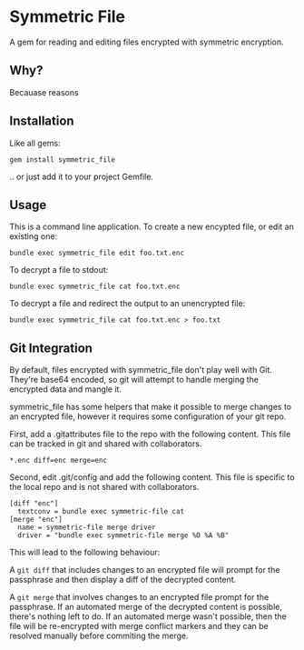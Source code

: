 # Symmetric File

A gem for reading and editing files encrypted with symmetric encryption.

##  Why?

Becauase reasons

## Installation

Like all gems:

    gem install symmetric_file

.. or just add it to your project Gemfile.

## Usage

This is a command line application. To create a new encypted file, or edit an existing one:

    bundle exec symmetric_file edit foo.txt.enc

To decrypt a file to stdout:

    bundle exec symmetric_file cat foo.txt.enc

To decrypt a file and redirect the output to an unencrypted file:

    bundle exec symmetric_file cat foo.txt.enc > foo.txt

## Git Integration

By default, files encrypted with symmetric\_file don't play well with Git. They're
base64 encoded, so git will attempt to handle merging the encrypted data and mangle it.

symmetric\_file has some helpers that make it possible to merge changes to an encrypted
file, however it requires some configuration of your git repo.

First, add a .gitattributes file to the repo with the following content. This file
can be tracked in git and shared with collaborators.

```
*.enc diff=enc merge=enc
```

Second, edit .git/config and add the following content. This file is specific to the
local repo and is not shared with collaborators.

```
[diff "enc"]
  textconv = bundle exec symmetric-file cat
[merge "enc"]
  name = symmetric-file merge driver
  driver = "bundle exec symmetric-file merge %O %A %B"
```

This will lead to the following behaviour:

A `git diff` that includes changes to an encrypted file will prompt for the
passphrase and then display a diff of the decrypted content.

A `git merge` that involves changes to an encrypted file prompt for the
passphrase. If an automated merge of the decrypted content is possible, there's
nothing left to do. If an automated merge wasn't possible, then the file will
be re-encrypted with merge conflict markers and they can be resolved manually
before commiting the merge.
